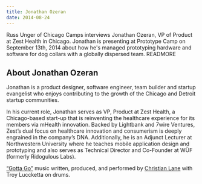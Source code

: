 ```yaml
---
title: Jonathan Ozeran
date: 2014-08-24
---
```


Russ Unger of Chicago Camps interviews Jonathan Ozeran, VP of Product at Zest Health in Chicago. Jonathan is presenting at Prototype Camp on September 13th, 2014 about how he's managed prototyping hardware and software for dog collars with a globally dispersed team. READMORE

## About Jonathan Ozeran

Jonathan is a product designer, software engineer, team builder and startup evangelist who enjoys contributing to the growth of the Chicago and Detroit startup communities.

In his current role, Jonathan serves as VP, Product at Zest Health, a Chicago-based start-up that is reinventing the healthcare experience for its members via mHealth innovation. Backed by Lightbank and 7wire Ventures, Zest&#8217;s dual focus on healthcare innovation and consumerism is deeply engrained in the company&#8217;s DNA. Additionally, he is an Adjunct Lecturer at Northwestern University where he teaches mobile application design and prototyping and also serves as Technical Director and Co-Founder at W&Uuml;F (formerly Ridogulous Labs).

<a href="https://soundcloud.com/clane01/04-gotta-go" rel="nofollow">&#8220;Gotta Go&#8221;</a> music written, produced, and performed by <a href="https://twitter.com/christianlane01" rel="nofollow">Christian Lane</a> with Troy Luccketta on drums.
